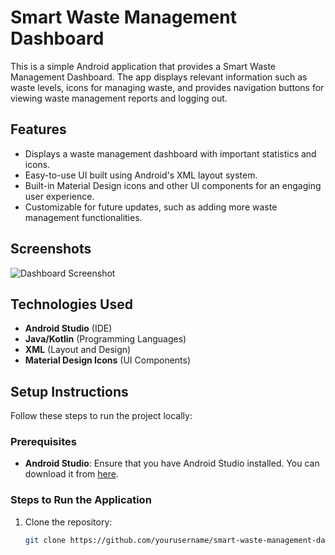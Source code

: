 # Smart Waste Management Dashboard

This is a simple Android application that provides a Smart Waste Management Dashboard. The app displays relevant information such as waste levels, icons for managing waste, and provides navigation buttons for viewing waste management reports and logging out.

## Features
- Displays a waste management dashboard with important statistics and icons.
- Easy-to-use UI built using Android's XML layout system.
- Built-in Material Design icons and other UI components for an engaging user experience.
- Customizable for future updates, such as adding more waste management functionalities.

## Screenshots
![Dashboard Screenshot](images/dashboard_screenshot.jpeg)

## Technologies Used
- **Android Studio** (IDE)
- **Java/Kotlin** (Programming Languages)
- **XML** (Layout and Design)
- **Material Design Icons** (UI Components)

## Setup Instructions

Follow these steps to run the project locally:

### Prerequisites
- **Android Studio**: Ensure that you have Android Studio installed. You can download it from [here](https://developer.android.com/studio).

### Steps to Run the Application

1. Clone the repository:
   ```bash
   git clone https://github.com/yourusername/smart-waste-management-dashboard.git
   ```
